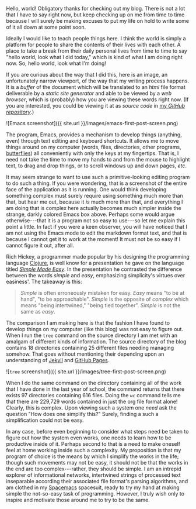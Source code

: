 Hello, world!  Obligatory thanks for  checking out my blog.  There is not  a lot
that I  have to  say right now,  but keep checking  up on  me from time  to time
because I will surely be making excuses to  put my life on hold to write some of
it all down at some point soon.

Ideally I would like to teach people things  here. I think the world is simply a
platform for  people to  share the contents  of their lives  with each  other. A
place to take a  break from their daily personal lives from time  to time to say
"hello world,  look what I did  today," which is kind  of what I am  doing right
now. So, hello world, look what I'm doing!

If  you are  curious  about the  way  that I  did  this, here  is  an image,  an
unfortunately narrow viewport, of the way that my writing process happens. It is
a _buffer_  of the document  which will be translated  to an _html_  file format
deliverable  by a  _static site  generator_  and able  to  be viewed  by a  _web
browser_, which is (probably) how you are viewing these words right now. (If you
are interested,  you could  be viewing  it at  as _source  code_ in  [my _GitHub
repository_](https://github.com/JustenRickert/justenrickert.github.io).)

![Emacs screenshot]({{ site.url }}/images/emacs-first-post-screen.png)

The  program, Emacs,  provides a  mechanism to  develop things  (anything, even)
through text editing and keyboard shortcuts.  It allows me to move things around
on    my    computer    (words,     files,    directories,    other    programs,
[butterflies](https://xkcd.com/378/)) all conveniently with  only the keys at my
fingertips. That is, I  need not take the time to move my  hands to and from the
mouse to highlight  text, to drag and  drop things, or to scroll  windows up and
down pages, _etc_.

It may seem strange  to want to use such a  primitive-looking editing program to
do such a thing. If you were wondering,  that is a screenshot of the entire face
of  the application  as  it is  running. One  would  think developing  something
complex must  surely require using  something much more  than that, but  hear me
out, because  it _is_ much  more than  that, and everything  I am doing  that is
complex here  actually becomes much  simpler inside the strange,  darkly colored
Emacs box above.  Perhaps some would argue otherwise---that it  is a program not
so easy to  use---so let me explain this  point a little. In fact if  you were a
keen observer, you will have noticed that I  am not using the Emacs mode to edit
the markdown  format text, and that  is because I cannot  get it to work  at the
moment! It must not be so easy if I cannot figure it out, after all.

Rich Hickey, a programmer made popular by his designing the programming language
[Clojure](https://en.wikipedia.org/wiki/Clojure),   is    well   know    for   a
presentation    he    gave    on    the   language    titled    [_Simple    Made
Easy_](https://www.infoq.com/presentations/Simple-Made-Easy).       In       the
presentation he contrasted the difference between the words _simple_ and _easy_,
emphasizing simplicity's virtues over easiness'. The takeaway is this:

> _Simple_ is often erroneously mistaken for easy. _Easy_ means "to be at hand",
>  "to  be approachable".  _Simple_ is  the  opposite of  _complex_ which  means
>  "being  intertwined," "being  tied together".  _Simple_  is not  the same  as
>  _easy_.

The comparison  I am making  here is  that the fashion  I have found  to develop
things on my  computer (like this blog) was  not easy to figure out.  When I run
the `tree` command on the source directory I am met with an amalgam of different
kinds of information.  The source directory of the blog  contains 18 directories
containing  25  different files  needing  managing  somehow. That  goes  without
mentioning      their      depending      upon     an      understanding      of
[Jekyll](https://jekyllrb.com/) and [GitHub Pages](https://pages.github.com/).

![`tree` screenshot]({{ site.url }}/images/tree-first-post-screen.png)

When I do  the same command on the  directory containing all of the  work that I
have done in the  last year of school, the command returns  that there exists 97
directories containing 616 files. Doing the `wc` command tells me that there are
229,729 words  contained in  just the  org file format  alone! Clearly,  this is
complex. Upon viewing  such a system one  _need_ ask the question  "How does one
simplify this?" Surely, finding a such a simplification could not be easy.

In any  case, before  even beginning  to consider  what steps  need be  taken to
figure out how  the system even works,  one needs to learn how  to be productive
inside of  it. Perhaps second  to that is  a need to  make oneself feel  at home
working inside such a complexity. My proposition is that my program of choice is
the means by which  I simplify the works in the life;  though such movements may
not  be  easy,   it  should  not  be   that  the  works  in  the   end  are  too
complex---rather,  they  should  be  simple.   I  am  an  intrepid  explorer  of
informational  networks,  intertwined  strings  of  processed  text  inseparable
according their associated  file format's parsing algorithms, and  am clothed in
my [Spacemacs](http://spacemacs.org/) spacesuit, ready to  try my hand at making
simple  the not-so-easy  task  of programming.  However, I  truly  wish only  to
inspire and motivate those around me to try to be the same.
